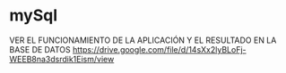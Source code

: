 # mySql


VER EL FUNCIONAMIENTO DE LA APLICACIÓN Y EL RESULTADO EN LA BASE DE DATOS
https://drive.google.com/file/d/14sXx2lyBLoFj-WEEB8na3dsrdik1Eism/view
